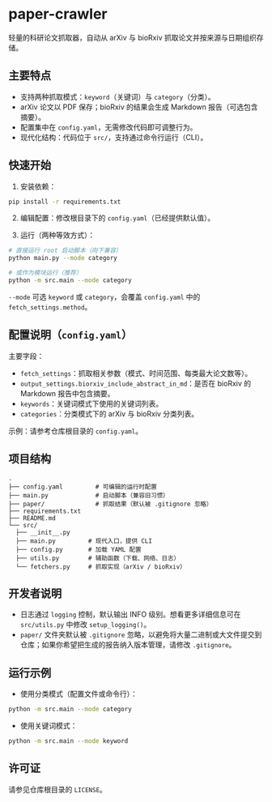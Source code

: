 # paper-crawler

轻量的科研论文抓取器，自动从 arXiv 与 bioRxiv 抓取论文并按来源与日期组织存储。

## 主要特点

- 支持两种抓取模式：`keyword`（关键词）与 `category`（分类）。
- arXiv 论文以 PDF 保存；bioRxiv 的结果会生成 Markdown 报告（可选包含摘要）。
- 配置集中在 `config.yaml`，无需修改代码即可调整行为。
- 现代化结构：代码位于 `src/`，支持通过命令行运行（CLI）。

## 快速开始

1. 安装依赖：

```bash
pip install -r requirements.txt
```

2. 编辑配置：修改根目录下的 `config.yaml`（已经提供默认值）。

3. 运行（两种等效方式）：

```bash
# 直接运行 root 启动脚本（向下兼容）
python main.py --mode category

# 或作为模块运行（推荐）
python -m src.main --mode category
```

`--mode` 可选 `keyword` 或 `category`，会覆盖 `config.yaml` 中的 `fetch_settings.method`。

## 配置说明（`config.yaml`）

主要字段：

- `fetch_settings`：抓取相关参数（模式、时间范围、每类最大论文数等）。
- `output_settings.biorxiv_include_abstract_in_md`：是否在 bioRxiv 的 Markdown 报告中包含摘要。
- `keywords`：关键词模式下使用的关键词列表。
- `categories`：分类模式下的 arXiv 与 bioRxiv 分类列表。

示例：请参考仓库根目录的 `config.yaml`。

## 项目结构

```
.
├── config.yaml         # 可编辑的运行时配置
├── main.py             # 启动脚本（兼容旧习惯）
├── paper/              # 抓取结果（默认被 .gitignore 忽略）
├── requirements.txt
├── README.md
└── src/
  ├── __init__.py
  ├── main.py         # 现代入口，提供 CLI
  ├── config.py       # 加载 YAML 配置
  ├── utils.py        # 辅助函数（下载、网络、日志）
  └── fetchers.py     # 抓取实现（arXiv / bioRxiv）
```

## 开发者说明

- 日志通过 `logging` 控制，默认输出 INFO 级别。想看更多详细信息可在 `src/utils.py` 中修改 `setup_logging()`。
- `paper/` 文件夹默认被 `.gitignore` 忽略，以避免将大量二进制或大文件提交到仓库；如果你希望把生成的报告纳入版本管理，请修改 `.gitignore`。

## 运行示例

- 使用分类模式（配置文件或命令行）：

```bash
python -m src.main --mode category
```

- 使用关键词模式：

```bash
python -m src.main --mode keyword
```

## 许可证

请参见仓库根目录的 `LICENSE`。


